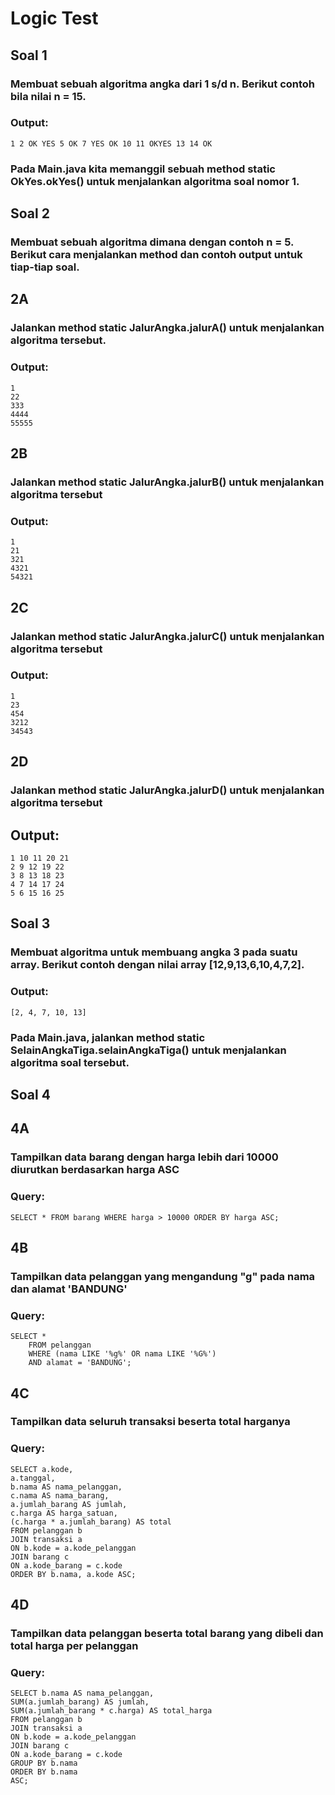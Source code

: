 # Logic Test

## Soal 1
### Membuat sebuah algoritma angka dari 1 s/d n. Berikut contoh bila nilai n = 15.
### Output:
```
1 2 OK YES 5 OK 7 YES OK 10 11 OKYES 13 14 OK
```

### Pada Main.java kita memanggil sebuah method static OkYes.okYes() untuk menjalankan algoritma soal nomor 1. 

## Soal 2
### Membuat sebuah algoritma dimana dengan contoh n = 5. Berikut cara menjalankan method dan contoh output untuk tiap-tiap soal.

## 2A
### Jalankan method static JalurAngka.jalurA() untuk menjalankan algoritma tersebut.
### Output:
```
1
22
333
4444
55555
```

## 2B
### Jalankan method static JalurAngka.jalurB() untuk menjalankan algoritma tersebut
### Output:
``` 
1
21
321
4321
54321
```

## 2C
### Jalankan method static JalurAngka.jalurC() untuk menjalankan algoritma tersebut
### Output:
``` 
1
23
454
3212
34543
```

## 2D
### Jalankan method static JalurAngka.jalurD() untuk menjalankan algoritma tersebut
## Output:
```
1 10 11 20 21
2 9 12 19 22
3 8 13 18 23
4 7 14 17 24
5 6 15 16 25
```

## Soal 3
### Membuat algoritma untuk membuang angka 3 pada suatu array. Berikut contoh dengan nilai array [12,9,13,6,10,4,7,2].
### Output:
```
[2, 4, 7, 10, 13]
```

### Pada Main.java, jalankan method static SelainAngkaTiga.selainAngkaTiga() untuk menjalankan algoritma soal tersebut.

## Soal 4

## 4A
### Tampilkan data barang dengan harga lebih dari 10000 diurutkan berdasarkan harga ASC
### Query:
```
SELECT * FROM barang WHERE harga > 10000 ORDER BY harga ASC;
```

## 4B
### Tampilkan data pelanggan yang mengandung "g" pada nama dan alamat 'BANDUNG'
### Query:
``` 
SELECT * 
	FROM pelanggan 
	WHERE (nama LIKE '%g%' OR nama LIKE '%G%')
	AND alamat = 'BANDUNG';
```

## 4C
### Tampilkan data seluruh transaksi beserta total harganya
### Query:
``` 
SELECT a.kode,
a.tanggal,
b.nama AS nama_pelanggan,
c.nama AS nama_barang,
a.jumlah_barang AS jumlah,
c.harga AS harga_satuan,
(c.harga * a.jumlah_barang) AS total
FROM pelanggan b
JOIN transaksi a
ON b.kode = a.kode_pelanggan
JOIN barang c
ON a.kode_barang = c.kode
ORDER BY b.nama, a.kode ASC;
```

## 4D
### Tampilkan data pelanggan beserta total barang yang dibeli dan total harga per pelanggan
### Query:
``` 
SELECT b.nama AS nama_pelanggan,
SUM(a.jumlah_barang) AS jumlah,
SUM(a.jumlah_barang * c.harga) AS total_harga
FROM pelanggan b
JOIN transaksi a
ON b.kode = a.kode_pelanggan
JOIN barang c
ON a.kode_barang = c.kode
GROUP BY b.nama
ORDER BY b.nama
ASC;
```
